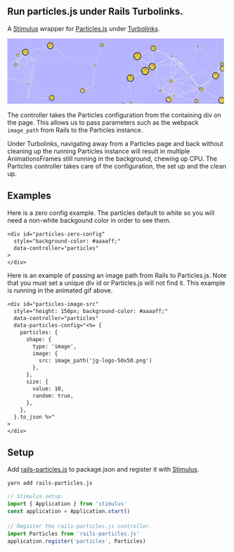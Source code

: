 ## Run particles.js under Rails Turbolinks.

A [Stimulus](https://github.com/stimulusjs/stimulus) wrapper for
[Particles.js](https://github.com/VincentGarreau/particles.js) under
[Turbolinks](https://github.com/turbolinks/turbolinks).

![Particles demo](images/particles.gif)

The controller takes the Particles configuration from the containing div
on the page. This allows us to pass parameters such as the webpack
`image_path` from Rails to the Particles instance.

Under Turbolinks, navigating away from a Particles page and back without
cleaning up the running Particles instance will result
in multiple AnimationsFrames still running in the background, chewing
up CPU. The Particles controller takes care of the configuration,
the set up and the clean up.

## Examples

Here is a zero config example. The particles default to white so you
will need a non-white backgound color in order to see them.

```erb
<div id="particles-zero-config"
  style="background-color: #aaaaff;"
  data-controller="particles"
>
</div>
```

Here is an example of passing an image path from Rails to Particles.js.
Note that you must set a unique div id or Particles.js will not find it.
This example is running in the animated gif above.

```erb
<div id="particles-image-src"
  style="height: 150px; background-color: #aaaaff;"
  data-controller="particles"
  data-particles-config="<%= {
    particles: {
      shape: {
        type: 'image',
        image: {
          src: image_path('jg-logo-50x50.png')
        },
      },
      size: {
        value: 10,
        random: true,
      },
    },
  }.to_json %>"
>
</div>
```

## Setup

Add [rails-particles.js](https://github.com/jgorman/rails-particles.js)
to package.json and register it with
[Stimulus](https://github.com/stimulusjs/stimulus).

```
yarn add rails-particles.js
```

```js
// Stimulus setup.
import { Application } from 'stimulus'
const application = Application.start()

// Register the rails-particles.js controller.
import Particles from 'rails-particles.js'
application.register('particles', Particles)
```
